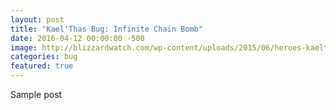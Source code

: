 ```yaml
---
layout: post
title: "Kael'Thas Bug: Infinite Chain Bomb"
date: 2016-04-12 00:00:00 -500
image: http://blizzardwatch.com/wp-content/uploads/2015/06/heroes-kaelthas-the-sun-king-base-skin-620.jpg
categories: bug
featured: true
---
```


Sample post
